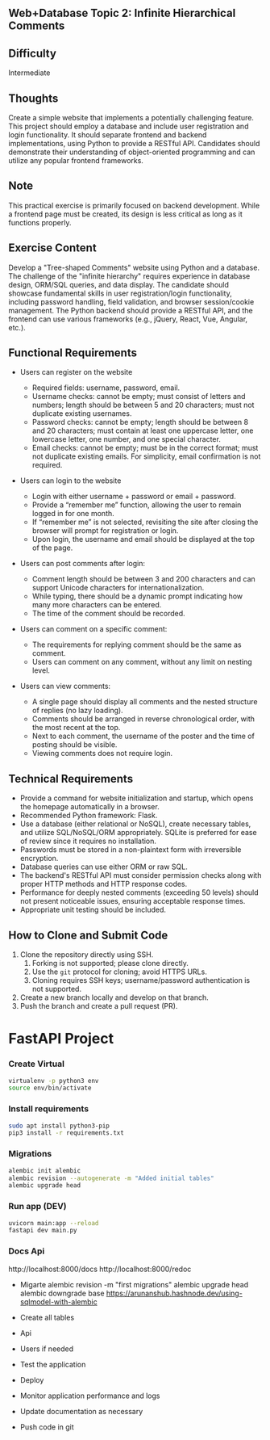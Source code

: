 ## Web+Database Topic 2: Infinite Hierarchical Comments

## Difficulty

Intermediate

## Thoughts

Create a simple website that implements a potentially challenging feature. This project should employ a database and include user registration and login functionality. It should separate frontend and backend implementations, using Python to provide a RESTful API. Candidates should demonstrate their understanding of object-oriented programming and can utilize any popular frontend frameworks.

## Note

This practical exercise is primarily focused on backend development. While a frontend page must be created, its design is less critical as long as it functions properly.


## Exercise Content

Develop a "Tree-shaped Comments" website using Python and a database. The challenge of the "infinite hierarchy" requires experience in database design, ORM/SQL queries, and data display. The candidate should showcase fundamental skills in user registration/login functionality, including password handling, field validation, and browser session/cookie management. The Python backend should provide a RESTful API, and the frontend can use various frameworks (e.g., jQuery, React, Vue, Angular, etc.).

## Functional Requirements

- Users can register on the website
    - Required fields: username, password, email.
    - Username checks: cannot be empty; must consist of letters and numbers; length should be between 5 and 20 characters; must not duplicate existing usernames.
    - Password checks: cannot be empty; length should be between 8 and 20 characters; must contain at least one uppercase letter, one lowercase letter, one number, and one special character.
    - Email checks: cannot be empty; must be in the correct format; must not duplicate existing emails. For simplicity, email confirmation is not required.

- Users can login to the website
    - Login with either username + password or email + password.
    - Provide a “remember me” function, allowing the user to remain logged in for one month.
    - If “remember me” is not selected, revisiting the site after closing the browser will prompt for registration or login.
    - Upon login, the username and email should be displayed at the top of the page.

- Users can post comments after login:
    - Comment length should be between 3 and 200 characters and can support Unicode characters for internationalization.
    - While typing, there should be a dynamic prompt indicating how many more characters can be entered.
    - The time of the comment should be recorded.

- Users can comment on a specific comment:
    - The requirements for replying comment should be the same as comment.
    - Users can comment on any comment, without any limit on nesting level.

- Users can view comments:
    - A single page should display all comments and the nested structure of replies (no lazy loading).
    - Comments should be arranged in reverse chronological order, with the most recent at the top.
    - Next to each comment, the username of the poster and the time of posting should be visible.
    - Viewing comments does not require login.

## Technical Requirements

- Provide a command for website initialization and startup, which opens the homepage automatically in a browser.
- Recommended Python framework: Flask.
- Use a database (either relational or NoSQL), create necessary tables, and utilize SQL/NoSQL/ORM appropriately. SQLite is preferred for ease of review since it requires no installation.
- Passwords must be stored in a non-plaintext form with irreversible encryption.
- Database queries can use either ORM or raw SQL.
- The backend's RESTful API must consider permission checks along with proper HTTP methods and HTTP response codes.
- Performance for deeply nested comments (exceeding 50 levels) should not present noticeable issues, ensuring acceptable response times.
- Appropriate unit testing should be included.

## How to Clone and Submit Code

1. Clone the repository directly using SSH.
    1. Forking is not supported; please clone directly.
    2. Use the `git` protocol for cloning; avoid HTTPS URLs.
    3. Cloning requires SSH keys; username/password authentication is not supported.
2. Create a new branch locally and develop on that branch.
3. Push the branch and create a pull request (PR).



# FastAPI Project

### Create Virtual
```sh
virtualenv -p python3 env
source env/bin/activate
```

### Install requirements
```sh
sudo apt install python3-pip
pip3 install -r requirements.txt 
```

### Migrations
```sh
alembic init alembic
alembic revision --autogenerate -m "Added initial tables"
alembic upgrade head
```

### Run app (DEV)
```sh
uvicorn main:app --reload
fastapi dev main.py
```

### Docs Api
http://localhost:8000/docs
http://localhost:8000/redoc




- Migarte
alembic revision -m "first migrations"
alembic upgrade head
alembic downgrade base
https://arunanshub.hashnode.dev/using-sqlmodel-with-alembic

- Create all tables
- Api
- Users if needed
- Test the application
- Deploy
- Monitor application performance and logs
- Update documentation as necessary
- Push code in git
